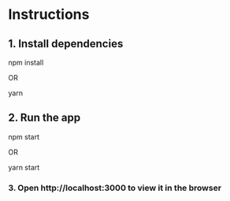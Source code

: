 # Instructions 
## 1. Install dependencies

npm install

OR

yarn 

## 2. Run the app

npm start

OR

yarn start

### 3. Open http://localhost:3000 to view it in the browser
